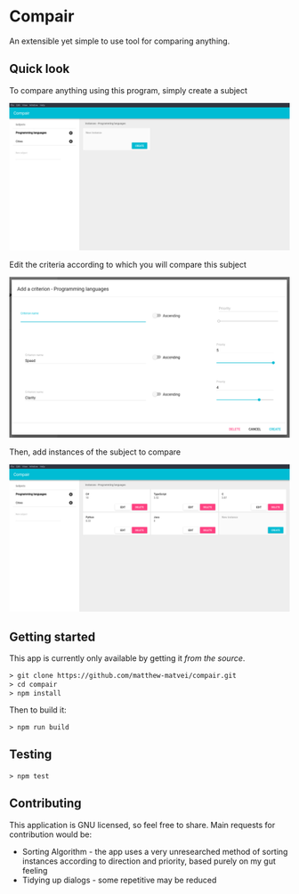 # Compair

An extensible yet simple to use tool for comparing anything.

## Quick look

To compare anything using this program, simply create a subject

![Creating a subject](https://github.com/matthew-matvei/compair/raw/master/images/new-subject.png)

Edit the criteria according to which you will compare this subject

![Choosing the criteria](https://github.com/matthew-matvei/compair/raw/master/images/add-criterion-dialog.png)

Then, add instances of the subject to compare

![Comparing programming languages](https://github.com/matthew-matvei/compair/raw/master/images/programming-languages-comparison.png)

## Getting started

This app is currently only available by getting it *from the source*.

    > git clone https://github.com/matthew-matvei/compair.git
    > cd compair
    > npm install

Then to build it:

    > npm run build

## Testing

    > npm test

## Contributing

This application is GNU licensed, so feel free to share. Main requests
for contribution would be:

* Sorting Algorithm - the app uses a very unresearched method of sorting
    instances according to direction and priority, based purely on my
    gut feeling
* Tidying up dialogs - some repetitive may be reduced
